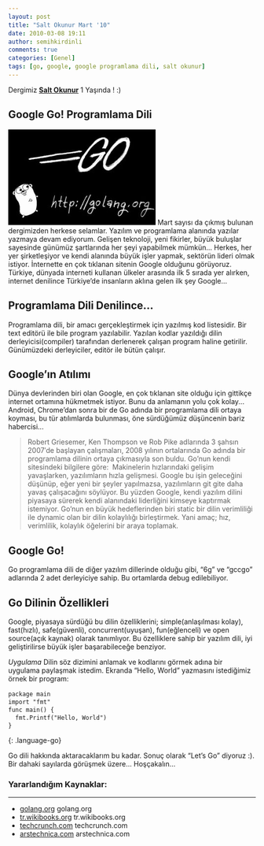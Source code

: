 ```yaml
---
layout: post
title: "Salt Okunur Mart '10"
date: 2010-03-08 19:11
author: semihkirdinli
comments: true
categories: [Genel]
tags: [go, google, google programlama dili, salt okunur]
---
```

Dergimiz **<a href="http://www.saltokunur.org/">Salt Okunur</a>** 1 Yaşında ! :)

## Google Go! Programlama Dili
![](/images/jekyll/111.jpg?w=300 "11")
Mart sayısı da çıkmış bulunan dergimizden herkese selamlar. Yazılım ve programlama alanında yazılar yazmaya devam ediyorum. Gelişen teknoloji, yeni fikirler, büyük buluşlar sayesinde günümüz şartlarında her şeyi yapabilmek mümkün... Herkes, her yer şirketleşiyor ve kendi alanında büyük işler yapmak, sektörün lideri olmak istiyor. İnternette en çok tıklanan sitenin Google olduğunu görüyoruz. Türkiye, dünyada interneti kullanan ülkeler arasında ilk 5 sırada yer alırken, internet denilince Türkiye’de insanların aklına gelen ilk şey Google…

## Programlama Dili Denilince…
Programlama dili, bir amacı gerçekleştirmek için yazılmış kod listesidir. Bir text editörü ile bile program yazılabilir. Yazılan kodlar yazıldığı dilin derleyicisi(compiler) tarafından derlenerek çalışan program haline getirilir. Günümüzdeki derleyiciler, editör ile bütün çalışır.

## Google’ın Atılımı
Dünya devlerinden biri olan Google, en çok tıklanan site olduğu için gittikçe internet ortamına hükmetmek istiyor. Bunu da anlamanın yolu çok kolay... Android, Chrome’dan sonra bir de Go adında bir programlama dili ortaya koyması, bu tür atılımlarda bulunması, öne sürdüğümüz düşüncenin bariz habercisi...

> Robert Griesemer, Ken Thompson ve Rob Pike adlarında 3 şahsın 2007′de başlayan çalışmaları, 2008 yılının ortalarında Go adında bir programlama dilinin ortaya çıkmasıyla son buldu. Go’nun kendi sitesindeki bilgilere göre:  Makinelerin hızlarındaki gelişim yavaşlarken, yazılımların hızla gelişmesi. Google bu işin geleceğini düşünüp, eğer yeni bir şeyler yapılmazsa, yazılımların git gite daha yavaş çalışacağını söylüyor. Bu yüzden Google, kendi yazılım dilini piyasaya sürerek kendi alanındaki liderliğini kimseye kaptırmak istemiyor. Go’nun en büyük hedeflerinden biri static bir dilin verimliliği ile dynamic olan bir dilin kolaylılığı birleştirmek. Yani amaç; hız, verimlilik, kolaylık öğelerini bir araya toplamak.

## Google Go!
Go programlama dili de diğer yazılım dillerinde olduğu gibi, “6g” ve “gccgo” adlarında 2 adet derleyiciye sahip. Bu ortamlarda debug edilebiliyor.

## Go Dilinin Özellikleri
Google, piyasaya sürdüğü bu dilin özelliklerini; simple(anlaşılması kolay), fast(hızlı), safe(güvenli), concurrent(uyuşan), fun(eğlenceli) ve open source(açık kaynak) olarak tanımlıyor. Bu özelliklere sahip bir yazılım dili, iyi geliştirilirse büyük işler başarabileceğe benziyor.

*Uygulama*
Dilin söz dizimini anlamak ve kodlarını görmek adına bir uygulama paylaşmak istedim.
Ekranda “Hello, World” yazmasını istediğimiz örnek bir program:

```
package main
import "fmt"
func main() {
  fmt.Printf("Hello, World")
}
```
{: .language-go}

Go dili hakkında aktaracaklarım bu kadar. Sonuç olarak “Let’s Go” diyoruz :). Bir dahaki sayılarda görüşmek üzere... Hoşçakalın…

### Yararlandığım Kaynaklar:
---
* [golang.org](http://golang.org/) golang.org
* [tr.wikibooks.org](http://tr.wikibooks.org/) tr.wikibooks.org
* [techcrunch.com](techcrunch.com) techcrunch.com
* [arstechnica.com](arstechnica.com) arstechnica.com